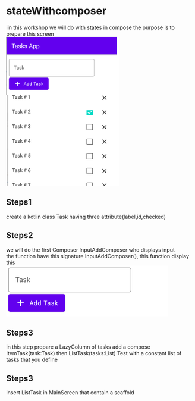 # stateWithcomposer
iin this workshop we will do with states in compose 
the purpose is to prepare this screen <br>
<img src="https://github.com/mouniraz/stateawithcoposer/blob/main/screentp1.png" height=400/>
## Steps1
create a kotlin class Task having three attribute(label,id,checked)
## Steps2
we will do the first Composer InputAddComposer who displays input  
the function have this signature InputAddComposer(), this function display this <br/>
<img src="https://github.com/mouniraz/stateawithcoposer/blob/main/input.png"/>
## Steps3
in this step prepare a LazyColumn of tasks 
add a compose ItemTask(task:Task)
then ListTask(tasks:List<Task>)
Test with a constant list of tasks that you define 
## Steps3
insert ListTask in MainScreen that contain a scaffold
